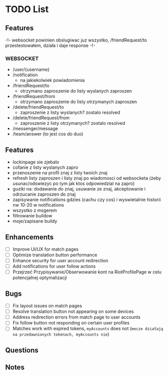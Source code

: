 # TODO List

## Features

-!- websocket powinien obslugiwac juz wszystko, /friendRequest/to przestestowałem, działa i daje response -!-

### WEBSOCKET

- /user/{username}
- /notification
  - na jakiekolwiek powiadomienia
- /friendRequest/to
  - otrzymano zaproszenie do listy wyslanych zaproszen
- /friendRequest/from
  - otrzymano zaproszenie do listy otrzymanych zaproszen
- /delete/friendRequest/to
  - zaproszenie z listy wyslanych? zostalo resolved
- /delete/friendRequest/from
  - zaproszenie z listy otrzymanych? zostalo resolved
- /messenger/message
- /team/answer (to jest cos do duo)

## Features

- lockinpage sie zjebalo
- cofanie z listy wyslanych zapro
- przenoszenie na profil znaj z listy twoich znaj
- refresh listy zaproszen i listy znaj po wiadomosci od websocketa (żeby usunac/odswiezyc po tym jak ktos odpowiedzial na zapro)
- guziki na: dodawanie do znaj, usuwanie ze znaj, akceptowanie i odrzucanie zaproszen do znaj
- zapisywanie notifications gdzies (cachu czy cos) i wyswietalnie historii nw 10-20 w notifications
- wszystko z msgerem
- filtrowanie buildow
- moje/zapisane buildy

## Enhancements

- [ ] Improve UI/UX for match pages
- [ ] Optimize translation button performance
- [ ] Enhance security for user account redirection
- [ ] Add notifications for user follow actions
- [ ] Przejrzeć Przypisywanie/Obserwowanie kont na RiotProfilePage w celu potencjalnej optymalizacji

## Bugs

- [ ] Fix layout issues on match pages
- [ ] Resolve translation button not appearing on some devices
- [ ] Address redirection errors from match page to user accounts
- [ ] Fix follow button not responding on certain user profiles
- [ ] Matches work with expired tokens, `myAccounts` does not (`mecze działają na przedawnionych tokenach, myAccounts nie`)

## Questions

## Notes
